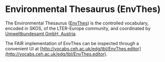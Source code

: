 # Environmental Thesaurus (EnvThes)

The Environmental Thesaurus ([EnvThes](https://github.com/LTER-Europe/EnvThes)) is the controlled vocabulary, encoded in SKOS, of the LTER-Europe community, and coordinated by [Umweltbundesamt GmbH, Austria](https://www.umweltbundesamt.at/).

The FAIR implementation of EnvThes can be inspected through a convenient UI at [http://vocabs.ceh.ac.uk/edg/tbl/EnvThes.editor](http://vocabs.ceh.ac.uk/edg/tbl/EnvThes.editor). 
